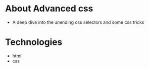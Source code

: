 # About Advanced css
* A deep dive into the unending css selectors and  some css tricks 
# Technologies
* html
* css 

